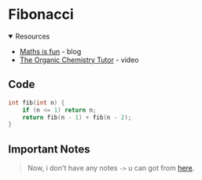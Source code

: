 # Fibonacci

<details open>
<summary>Resources</summary>

- [Maths is fun](https://www.mathsisfun.com/numbers/fibonacci-sequence.html) - blog
- [The Organic Chemistry Tutor](https://youtu.be/mVO2dcuR7P0) - video

</details>

## Code

```cpp
int fib(int n) {
    if (n <= 1) return n;
    return fib(n - 1) + fib(n - 2);
}
```

## Important Notes


> Now, i don't have any notes `->` u can got from [here](http://oeis.org/A000045).